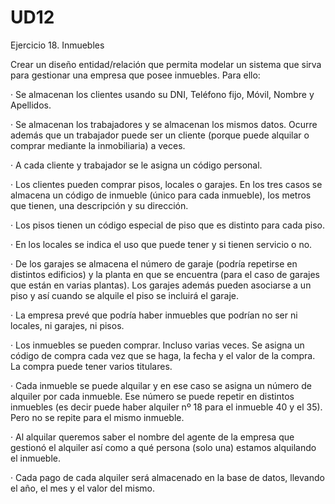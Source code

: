 # UD12

Ejercicio 18. Inmuebles

Crear un diseño entidad/relación que permita modelar un sistema que sirva para gestionar una 
empresa que posee inmuebles. Para ello:


· Se almacenan los clientes usando su DNI, Teléfono fijo, Móvil, Nombre y Apellidos.

· Se almacenan los trabajadores y se almacenan los mismos datos. Ocurre además que un trabajador puede ser un cliente (porque puede alquilar o comprar mediante la inmobiliaria) a veces.

· A cada cliente y trabajador se le asigna un código personal.

· Los clientes pueden comprar pisos, locales o garajes. En los tres casos se almacena un código de inmueble (único para cada inmueble), los metros que tienen, una descripción y su dirección. 

· Los pisos tienen un código especial de piso que es distinto para cada piso. 

· En los locales se indica el uso que puede tener y si tienen servicio o no.

· De los garajes se almacena el número de garaje (podría repetirse en distintos edificios) y la planta en que se encuentra (para el caso de garajes que están en varias plantas). Los garajes además pueden asociarse a un piso y así cuando se alquile el piso se incluirá el garaje.

· La empresa prevé que podría haber inmuebles que podrían no ser ni locales, ni garajes, ni pisos.

· Los inmuebles se pueden comprar. Incluso varias veces. Se asigna un código de compra cada vez que se haga, la fecha y el valor de la compra. La compra puede tener varios titulares. 

· Cada inmueble se puede alquilar y en ese caso se asigna un número de alquiler por cada inmueble. Ese número se puede repetir en distintos inmuebles (es decir puede haber alquiler nº 18 para el inmueble 40 y el 35). Pero no se repite para el mismo inmueble.

· Al alquilar queremos saber el nombre del agente de la empresa que gestionó el alquiler así como a qué persona (solo una) estamos alquilando el inmueble.

· Cada pago de cada alquiler será almacenado en la base de datos, llevando el año, el mes y el valor del mismo.
